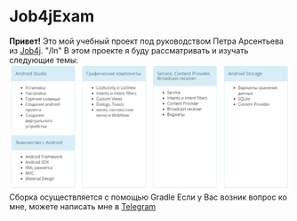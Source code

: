# Job4jExam
   **Привет!** Это мой учебный проект под руководством Петра Арсентьева из [Job4j](https://job4j.ru/).
	 "/ln" В этом проекте я буду рассматривать и изучать следующие темы:
  ![Image of themes](https://raw.githubusercontent.com/AlekseevArtem/Job4jExam/master/images/android%20themes.png)
  Сборка осуществляется с помощью Gradle 
  Если у Вас возник вопрос ко мне, можете написать мне в [Telegram](https://tlgg.ru/Vesper1953)

